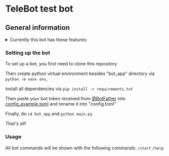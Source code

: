 # TeleBot test bot 

## General information

<details><summary>Currently this bot has these features:</summary>
<p>

- [x] Send weather forecast for 3 days as image
- [x] Send weather forecast for the week as text
- [x] Send layered menu to user (only in private chat)
- [x] React on `А.` and `а.` ending phrases (cyrrilic, only in groups)
- [x] Mute group members
- [x] Ban and unban members

</p>
</details>

### Setting up the bot

To set up a bot, you first need to clone this repository

Then create python virtual environment besides "bot_app" directory via `python -m venv env`,

install all dependencies via `pip install -r requirements.txt`

Then paste your bot token received from [@BotFather](https://t.me/BotFather) into [config_example.toml](./bot_app/config_example.toml) and rename it into "config.toml"

Finally, do `cd bot_app` and `python main.py`

*That's all!*

### Usage

All bot commands will be shown with the following commands:
`/start`
`/help`

<!-- ### Examples -->
